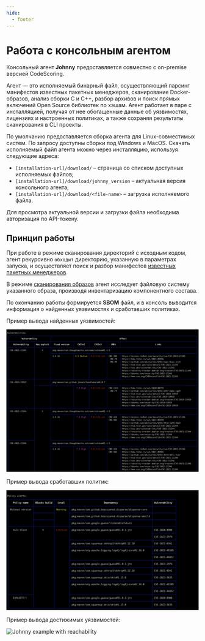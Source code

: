 ```yaml
---
hide:
  - footer
---
```


# Работа с консольным агентом

Консольный агент **Johnny** предоставляется совместно с on-premise версией CodeScoring.

Агент — это исполняемый бинарный файл, осуществляющий парсинг манифестов известных пакетных менеджеров, сканирование Docker-образов, анализ сборки С и С++, разбор архивов и поиск прямых включений Open Source библиотек по хэшам. Агент работает в паре с инсталляцией, получая от нее обогащенные данные об уязвимостях, лицензиях и настроенных политиках, а также сохраняя результаты сканирования в CLI проекты.

По умолчанию предоставляется сборка агента для Linux-совместимых систем. По запросу доступны сборки под Windows и MacOS.
Скачать исполняемый файл агента можно через инсталляцию, используя следующие адреса:

- `[installation-url]/download/` – страница со списком доступных исполняемых файлов;
- `[installation-url]/download/johnny_version` – актуальная версия консольного агента;
- `[installation-url]/download/<file-name>` – загрузка исполняемого файла.

Для просмотра актуальной версии и загрузки файла необходима авторизация по API-токену.

## Принцип работы

При работе в режиме сканирования директорий с исходным кодом, агент рекурсивно `обходит` директорию, указанную в параметрах запуска, и осуществляет поиск и разбор манифестов [известных пакетных менеджеров](/supported-package-managers).

В режиме [сканирования образов](/agent/scan-docker) агент исследует файловую систему указанного образа, производя инвентаризацию компонентного состава.

По окончанию работы формируется **SBOM** файл, и в консоль выводится информация о найденных уязвимостях и сработавших политиках.

Пример вывода найденных уязвимостей:

![Johnny example with vulnerabilities](/assets/img/johnny_output_vulnerabilities.png)

Пример вывода сработавших политик:

![Johnny example with policy alerts](/assets/img/johnny_output_alerts.png)

Пример вывода достижимых уязвимостей:

![Johnny example with reachability](/assets/img/reachability-paths.png)